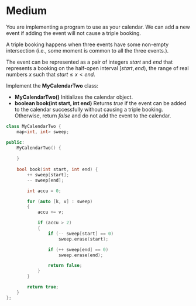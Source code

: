 # Medium

You are implementing a program to use as your calendar. We can add a new event if adding the event will not cause a triple booking.

A triple booking happens when three events have some non-empty intersection (i.e., some moment is common to all the three events.).

The event can be represented as a pair of integers $start$ and $end$ that represents a booking on the half-open interval $[start, end)$, the range of real numbers $x$ such that $start \leq x < end$.

Implement the __MyCalendarTwo__ class:

- __MyCalendarTwo()__ Initializes the calendar object.
- __boolean book(int start, int end)__ Returns $true$ if the event can be added to the calendar successfully without causing a triple booking. Otherwise, return $false$ and do not add the event to the calendar.

```cpp
class MyCalendarTwo {
    map<int, int> sweep;

public:
    MyCalendarTwo() {
        
    }
    
    bool book(int start, int end) {
        ++ sweep[start];
        -- sweep[end];

        int accu = 0;

        for (auto [k, v] : sweep)
        {
            accu += v;

            if (accu > 2)
            {
                if (-- sweep[start] == 0)
                    sweep.erase(start);

                if (++ sweep[end] == 0)
                    sweep.erase(end);

                return false;
            }
        }

        return true;
    }
};
```

